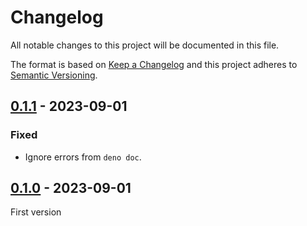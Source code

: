 # Changelog
All notable changes to this project will be documented in this file.

The format is based on [Keep a Changelog](http://keepachangelog.com/)
and this project adheres to [Semantic Versioning](http://semver.org/).

## [0.1.1] - 2023-09-01
### Fixed
- Ignore errors from `deno doc`.

## [0.1.0] - 2023-09-01
First version

[0.1.1]: https://github.com/oscarotero/typescheme/compare/v0.1.0...v0.1.1
[0.1.0]: https://github.com/oscarotero/typescheme/releases/tag/v0.1.0
